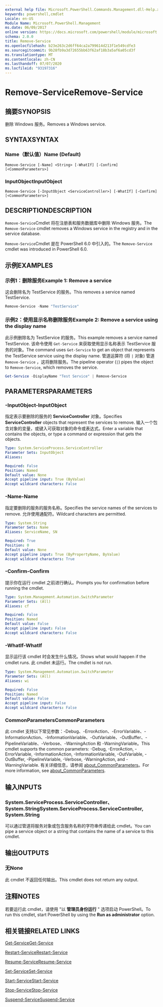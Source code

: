 ```yaml
---
external help file: Microsoft.PowerShell.Commands.Management.dll-Help.xml
keywords: powershell,cmdlet
Locale: en-US
Module Name: Microsoft.PowerShell.Management
ms.date: 06/09/2017
online version: https://docs.microsoft.com/powershell/module/microsoft.powershell.management/remove-service?view=powershell-7.1&WT.mc_id=ps-gethelp
schema: 2.0.0
title: Remove-Service
ms.openlocfilehash: b23e263c2d6ff64ca2a799614d213f1e549cdfe3
ms.sourcegitcommit: 9b28fb9a3d72655bb63f62af18b3a5af6a05cd3f
ms.translationtype: MT
ms.contentlocale: zh-CN
ms.lasthandoff: 07/07/2020
ms.locfileid: "93197316"
---
```

# <span data-ttu-id="b7187-103">Remove-Service</span><span class="sxs-lookup"><span data-stu-id="b7187-103">Remove-Service</span></span>

## <span data-ttu-id="b7187-104">摘要</span><span class="sxs-lookup"><span data-stu-id="b7187-104">SYNOPSIS</span></span>
<span data-ttu-id="b7187-105">删除 Windows 服务。</span><span class="sxs-lookup"><span data-stu-id="b7187-105">Removes a Windows service.</span></span>

## <span data-ttu-id="b7187-106">SYNTAX</span><span class="sxs-lookup"><span data-stu-id="b7187-106">SYNTAX</span></span>

### <span data-ttu-id="b7187-107">Name（默认值）</span><span class="sxs-lookup"><span data-stu-id="b7187-107">Name (Default)</span></span>

```
Remove-Service [-Name] <String> [-WhatIf] [-Confirm] [<CommonParameters>]
```

### <span data-ttu-id="b7187-108">InputObject</span><span class="sxs-lookup"><span data-stu-id="b7187-108">InputObject</span></span>

```
Remove-Service [-InputObject <ServiceController>] [-WhatIf] [-Confirm] [<CommonParameters>]
```

## <span data-ttu-id="b7187-109">DESCRIPTION</span><span class="sxs-lookup"><span data-stu-id="b7187-109">DESCRIPTION</span></span>

<span data-ttu-id="b7187-110">`Remove-Service`Cmdlet 将在注册表和服务数据库中删除 Windows 服务。</span><span class="sxs-lookup"><span data-stu-id="b7187-110">The `Remove-Service` cmdlet removes a Windows service in the registry and in the service database.</span></span>

<span data-ttu-id="b7187-111">`Remove-Service`Cmdlet 是在 PowerShell 6.0 中引入的。</span><span class="sxs-lookup"><span data-stu-id="b7187-111">The `Remove-Service` cmdlet was introduced in PowerShell 6.0.</span></span>

## <span data-ttu-id="b7187-112">示例</span><span class="sxs-lookup"><span data-stu-id="b7187-112">EXAMPLES</span></span>

### <span data-ttu-id="b7187-113">示例1：删除服务</span><span class="sxs-lookup"><span data-stu-id="b7187-113">Example 1: Remove a service</span></span>

<span data-ttu-id="b7187-114">这会删除名为 TestService 的服务。</span><span class="sxs-lookup"><span data-stu-id="b7187-114">This removes a service named TestService.</span></span>

```powershell
Remove-Service -Name "TestService"
```

### <span data-ttu-id="b7187-115">示例2：使用显示名称删除服务</span><span class="sxs-lookup"><span data-stu-id="b7187-115">Example 2: Remove a service using the display name</span></span>

<span data-ttu-id="b7187-116">此示例删除名为 TestService 的服务。</span><span class="sxs-lookup"><span data-stu-id="b7187-116">This example removes a service named TestService.</span></span> <span data-ttu-id="b7187-117">该命令使用 `Get-Service` 来获取使用显示名称表示 TestService 服务的对象。</span><span class="sxs-lookup"><span data-stu-id="b7187-117">The command uses `Get-Service` to get an object that represents the TestService service using the display name.</span></span> <span data-ttu-id="b7187-118">管道运算符 (将 `|` 对象) 管道 `Remove-Service` ，这将删除服务。</span><span class="sxs-lookup"><span data-stu-id="b7187-118">The pipeline operator (`|`) pipes the object to `Remove-Service`, which removes the service.</span></span>

```powershell
Get-Service -DisplayName "Test Service" | Remove-Service
```

## <span data-ttu-id="b7187-119">PARAMETERS</span><span class="sxs-lookup"><span data-stu-id="b7187-119">PARAMETERS</span></span>

### <span data-ttu-id="b7187-120">-InputObject</span><span class="sxs-lookup"><span data-stu-id="b7187-120">-InputObject</span></span>

<span data-ttu-id="b7187-121">指定表示要删除的服务的 **ServiceController** 对象。</span><span class="sxs-lookup"><span data-stu-id="b7187-121">Specifies **ServiceController** objects that represent the services to remove.</span></span> <span data-ttu-id="b7187-122">输入一个包含对象的变量，或键入可获取对象的命令或表达式。</span><span class="sxs-lookup"><span data-stu-id="b7187-122">Enter a variable that contains the objects, or type a command or expression that gets the objects.</span></span>

```yaml
Type: System.ServiceProcess.ServiceController
Parameter Sets: InputObject
Aliases:

Required: False
Position: Named
Default value: None
Accept pipeline input: True (ByValue)
Accept wildcard characters: False
```

### <span data-ttu-id="b7187-123">-Name</span><span class="sxs-lookup"><span data-stu-id="b7187-123">-Name</span></span>

<span data-ttu-id="b7187-124">指定要删除的服务的服务名称。</span><span class="sxs-lookup"><span data-stu-id="b7187-124">Specifies the service names of the services to remove.</span></span> <span data-ttu-id="b7187-125">允许使用通配符。</span><span class="sxs-lookup"><span data-stu-id="b7187-125">Wildcard characters are permitted.</span></span>

```yaml
Type: System.String
Parameter Sets: Name
Aliases: ServiceName, SN

Required: True
Position: 0
Default value: None
Accept pipeline input: True (ByPropertyName, ByValue)
Accept wildcard characters: True
```

### <span data-ttu-id="b7187-126">-Confirm</span><span class="sxs-lookup"><span data-stu-id="b7187-126">-Confirm</span></span>

<span data-ttu-id="b7187-127">提示你在运行 cmdlet 之前进行确认。</span><span class="sxs-lookup"><span data-stu-id="b7187-127">Prompts you for confirmation before running the cmdlet.</span></span>

```yaml
Type: System.Management.Automation.SwitchParameter
Parameter Sets: (All)
Aliases: cf

Required: False
Position: Named
Default value: False
Accept pipeline input: False
Accept wildcard characters: False
```

### <span data-ttu-id="b7187-128">-WhatIf</span><span class="sxs-lookup"><span data-stu-id="b7187-128">-WhatIf</span></span>

<span data-ttu-id="b7187-129">显示运行该 cmdlet 时会发生什么情况。</span><span class="sxs-lookup"><span data-stu-id="b7187-129">Shows what would happen if the cmdlet runs.</span></span> <span data-ttu-id="b7187-130">此 cmdlet 未运行。</span><span class="sxs-lookup"><span data-stu-id="b7187-130">The cmdlet is not run.</span></span>

```yaml
Type: System.Management.Automation.SwitchParameter
Parameter Sets: (All)
Aliases: wi

Required: False
Position: Named
Default value: False
Accept pipeline input: False
Accept wildcard characters: False
```

### <span data-ttu-id="b7187-131">CommonParameters</span><span class="sxs-lookup"><span data-stu-id="b7187-131">CommonParameters</span></span>

<span data-ttu-id="b7187-132">此 cmdlet 支持以下常见参数：-Debug、-ErrorAction、-ErrorVariable、-InformationAction、-InformationVariable、-OutVariable、-OutBuffer、-PipelineVariable、-Verbose、-WarningAction 和 -WarningVariable。</span><span class="sxs-lookup"><span data-stu-id="b7187-132">This cmdlet supports the common parameters: -Debug, -ErrorAction, -ErrorVariable, -InformationAction, -InformationVariable, -OutVariable, -OutBuffer, -PipelineVariable, -Verbose, -WarningAction, and -WarningVariable.</span></span> <span data-ttu-id="b7187-133">有关详细信息，请参阅 [about_CommonParameters](https://go.microsoft.com/fwlink/?LinkID=113216)。</span><span class="sxs-lookup"><span data-stu-id="b7187-133">For more information, see [about_CommonParameters](https://go.microsoft.com/fwlink/?LinkID=113216).</span></span>

## <span data-ttu-id="b7187-134">输入</span><span class="sxs-lookup"><span data-stu-id="b7187-134">INPUTS</span></span>

### <span data-ttu-id="b7187-135">System.ServiceProcess.ServiceController、System.String</span><span class="sxs-lookup"><span data-stu-id="b7187-135">System.ServiceProcess.ServiceController, System.String</span></span>

<span data-ttu-id="b7187-136">可以通过管道将服务对象或包含服务名称的字符串传递给此 cmdlet。</span><span class="sxs-lookup"><span data-stu-id="b7187-136">You can pipe a service object or a string that contains the name of a service to this cmdlet.</span></span>

## <span data-ttu-id="b7187-137">输出</span><span class="sxs-lookup"><span data-stu-id="b7187-137">OUTPUTS</span></span>

### <span data-ttu-id="b7187-138">无</span><span class="sxs-lookup"><span data-stu-id="b7187-138">None</span></span>

<span data-ttu-id="b7187-139">此 cmdlet 不返回任何输出。</span><span class="sxs-lookup"><span data-stu-id="b7187-139">This cmdlet does not return any output.</span></span>

## <span data-ttu-id="b7187-140">注释</span><span class="sxs-lookup"><span data-stu-id="b7187-140">NOTES</span></span>

<span data-ttu-id="b7187-141">若要运行此 cmdlet，请使用 "以 **管理员身份运行** " 选项启动 PowerShell。</span><span class="sxs-lookup"><span data-stu-id="b7187-141">To run this cmdlet, start PowerShell by using the **Run as administrator** option.</span></span>

## <span data-ttu-id="b7187-142">相关链接</span><span class="sxs-lookup"><span data-stu-id="b7187-142">RELATED LINKS</span></span>

[<span data-ttu-id="b7187-143">Get-Service</span><span class="sxs-lookup"><span data-stu-id="b7187-143">Get-Service</span></span>](Get-Service.md)

[<span data-ttu-id="b7187-144">Restart-Service</span><span class="sxs-lookup"><span data-stu-id="b7187-144">Restart-Service</span></span>](Restart-Service.md)

[<span data-ttu-id="b7187-145">Resume-Service</span><span class="sxs-lookup"><span data-stu-id="b7187-145">Resume-Service</span></span>](Resume-Service.md)

[<span data-ttu-id="b7187-146">Set-Service</span><span class="sxs-lookup"><span data-stu-id="b7187-146">Set-Service</span></span>](Set-Service.md)

[<span data-ttu-id="b7187-147">Start-Service</span><span class="sxs-lookup"><span data-stu-id="b7187-147">Start-Service</span></span>](Start-Service.md)

[<span data-ttu-id="b7187-148">Stop-Service</span><span class="sxs-lookup"><span data-stu-id="b7187-148">Stop-Service</span></span>](Stop-Service.md)

[<span data-ttu-id="b7187-149">Suspend-Service</span><span class="sxs-lookup"><span data-stu-id="b7187-149">Suspend-Service</span></span>](Suspend-Service.md)


